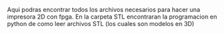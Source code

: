 Aqui podras encontrar todos los archivos necesarios para hacer una impresora 2D con fpga.
En la carpeta STL encontraran la programacion en python de como leer archivos STL (los cuales son modelos en 3D) 